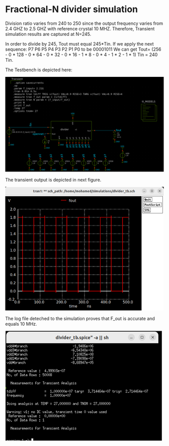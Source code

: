 # Fractional-N divider simulation

Division ratio varies from 240 to 250 since the output frequency varies from 2.4 GHZ to 2.5 GHZ with reference crystal 10 MHZ.
Therefore, Transient simulation results are captured at N=245.


In order to divide by 245, Tout must equal 245*Tin. If we apply the next sequence: P7 P6 P5 P4 P3 P2 P1 P0
to be 00001011
We can get Tout= (256 - 0 * 128 - 0 * 64  - 0 * 32 - 0 * 16 - 1 * 8 - 0 * 4 - 1 * 2 - 1 * 1) Tin = 240 Tin.

The Testbench is depicted here:

![output signal](images/divider_tb.png)


The transient output is depicted in next figure.

![output signal](images/out_N_245.png)


The log file deteched to the simulation proves that F_out is accurate and equals 10 MHz.

![output signal](images/logfile_N_245.png)

